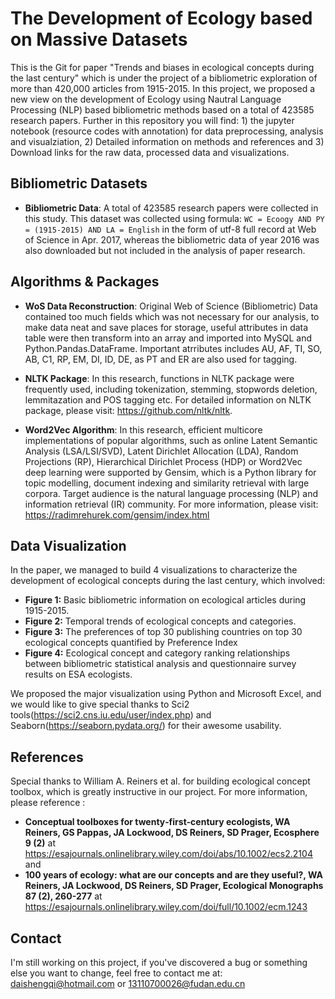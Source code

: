 # The Development of Ecology based on Massive Datasets 
This is the Git for paper "Trends and biases in ecological concepts during the last century" which is under the project of a bibliometric exploration of more than 420,000 articles from 1915-2015. 
In this project, we proposed a new view on the development of Ecology using Nautral Language Processing (NLP) based bibliometric methods based on a total of 423585 research papers. Further in this repository you will find: 1) the jupyter notebook (resource codes with annotation) for data preprocessing, analysis and visualziation, 2) Detailed information on methods and references and 3) Download links for the raw data, processed data and visualizations.

## Bibliometric Datasets
* **Bibliometric Data**: A total of 423585 research papers were collected in this study. This dataset was collected using formula: `WC = Ecoogy AND PY = (1915-2015) AND LA = English` in the form of utf-8 full record at Web of Science in Apr. 2017, whereas the bibliometric data of year 2016 was also downloaded but not included in the analysis of paper research.

## Algorithms & Packages
* **WoS Data Reconstruction**: Original Web of Science (Bibliometric) Data contained too much fields which was not necessary for our analysis, to make data neat and save places for storage, useful attributes in data table were then transform into an array and imported into MySQL and Python.Pandas.DataFrame. Important atrributes includes AU, AF, TI, SO, AB, C1, RP, EM, DI, ID, DE, as PT and ER are also used for tagging. 

* **NLTK Package**: In this research, functions in NLTK package were frequently used, including tokenization, stemming, stopwords deletion, lemmitazation and POS tagging etc. For detailed information on NLTK package, please visit: https://github.com/nltk/nltk.

* **Word2Vec Algorithm**: In this research, efficient multicore implementations of popular algorithms, such as online Latent Semantic Analysis (LSA/LSI/SVD), Latent Dirichlet Allocation (LDA), Random Projections (RP), Hierarchical Dirichlet Process (HDP) or Word2Vec deep learning were supported by Gensim, which is a Python library for topic modelling, document indexing and similarity retrieval with large corpora. Target audience is the natural language processing (NLP) and information retrieval (IR) community. For more information, please visit: https://radimrehurek.com/gensim/index.html

## Data Visualization
In the paper, we managed to build 4 visualizations to characterize the development of ecological concepts during the last century, which involved:
* **Figure 1:** Basic bibliometric information on ecological articles during 1915-2015.
* **Figure 2:** Temporal trends of ecological concepts and categories.
* **Figure 3:** The preferences of top 30 publishing countries on top 30 ecological concepts quantified by Preference Index
* **Figure 4:** Ecological concept and category ranking relationships between bibliometric statistical analysis and questionnaire survey results on ESA ecologists.

We proposed the major visualization using Python and Microsoft Excel, and we would like to give special thanks to Sci2 tools(https://sci2.cns.iu.edu/user/index.php) and Seaborn(https://seaborn.pydata.org/) for their awesome usability.

## References
Special thanks to William A. Reiners et al. for building ecological concept toolbox, which is greatly instructive in our project. For more information, please reference : 
* **Conceptual toolboxes for twenty‐first‐century ecologists, WA Reiners, GS Pappas, JA Lockwood, DS Reiners, SD Prager, Ecosphere 9 (2)** at https://esajournals.onlinelibrary.wiley.com/doi/abs/10.1002/ecs2.2104
and
* **100 years of ecology: what are our concepts and are they useful?, WA Reiners, JA Lockwood, DS Reiners, SD Prager, Ecological Monographs 87 (2), 260-277** at https://esajournals.onlinelibrary.wiley.com/doi/full/10.1002/ecm.1243

## Contact
I'm still working on this project, if you've discovered a bug or something else you want to change, feel free to contact me at: daishengqi@hotmail.com or 13110700026@fudan.edu.cn
